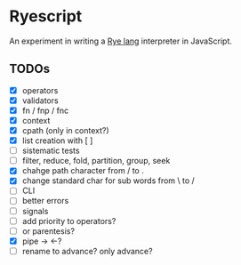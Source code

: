 # Ryescript

An experiment in writing a [Rye lang](https://ryelang.org/) interpreter in JavaScript.

## TODOs

- [x] operators
- [x] validators
- [x] fn / fnp / fnc
- [x] context
- [x] cpath (only in context?)
- [x] list creation with [ ]
- [ ] sistematic tests
- [ ] filter, reduce, fold, partition, group, seek
- [x] chahge path character from / to .
- [x] change standard char for sub words from \ to /
- [ ] CLI
- [ ] better errors
- [ ] signals
- [ ] add priority to operators?
- [ ] or parentesis?
- [x] pipe -> <-?
- [ ] rename to advance? only advance?
